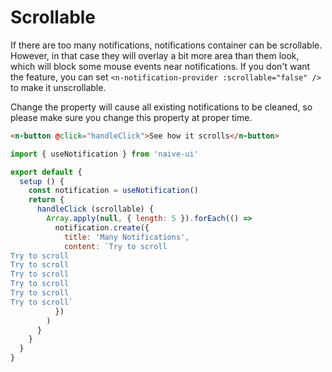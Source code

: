 # Scrollable

If there are too many notifications, notifications container can be scrollable. However, in that case they will overlay a bit more area than them look, which will block some mouse events near notifications. If you don't want the feature, you can set `<n-notification-provider :scrollable="false" />` to make it unscrollable.

Change the property will cause all existing notifications to be cleaned, so please make sure you change this property at proper time.

```html
<n-button @click="handleClick">See how it scrolls</n-button>
```

```js
import { useNotification } from 'naive-ui'

export default {
  setup () {
    const notification = useNotification()
    return {
      handleClick (scrollable) {
        Array.apply(null, { length: 5 }).forEach(() =>
          notification.create({
            title: 'Many Notifications',
            content: `Try to scroll
Try to scroll
Try to scroll
Try to scroll
Try to scroll
Try to scroll
Try to scroll`
          })
        )
      }
    }
  }
}
```
